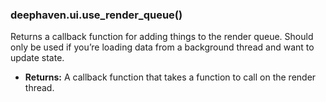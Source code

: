 ### deephaven.ui.use_render_queue()

Returns a callback function for adding things to the render queue.
Should only be used if you’re loading data from a background thread and want to update state.

* **Returns:**
  A callback function that takes a function to call on the render thread.
